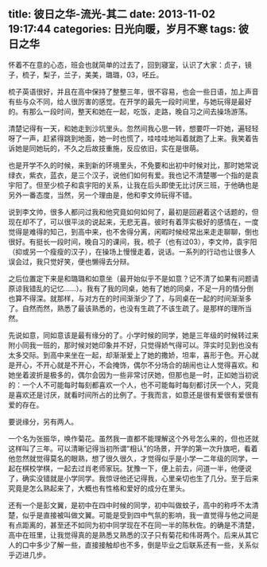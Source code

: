 title: 彼日之华-流光-其二
date: 2013-11-02 19:17:44 
categories: 日光向暖，岁月不寒
tags: 彼日之华
---

怀着不在意的心态，班会也就简单的过去了，回到寝室，认识了大家：贞子，镜子，梳子，梨子，兰子，美美，璐璐，03，呸丘。

梳子英语很好，并且在高中保持了整整三年，很不容易，也会一些日语，加上声音有些与众不同，给人很厉害的感觉。在开学的最先一段时间里，与她玩得是最好的。有那么一段时间，整天和她在一起，吃饭，走路，晚自习之间去操场游荡。

<!-- more -->

清楚记得有一天，和她走到沙坑里头。忽然间我心思一转，想要吓一吓她，遍轻轻呀了一声，赶紧得跳到地面，她一时也慌了，哇哇哇地叫着就跑了上来。我笑着告诉她是同她玩的，不久之后故技重施，反应依旧，实在是很萌。

也是开学不久的时候，来到新的环境里头，不免要和出初中时候对比，那时她常说绿衣，紫衣，蓝衣，是三个汉子，说他们如何有爱。我也记不清楚哪一个指的是袁宇阳了。但至少梳子和袁宇阳的关系，让我在后头即使无比讨厌三班，于他确也是另外一番态度，当然，另一个理由是，他和李文帅玩得不错。

说到李文帅，很多人都问过我和他究竟如何如何了，最初是回避着这个话题的，但现在却不了，可以很平淡的说起来，无悲无喜。彼时有着萍实极好的感情在，一度觉得是难得的知己，到高中来，也不舍得分离，闲暇时候经常出来走走聊聊，倒也很好。有挺长一段时间，晚自习的课间，我，梳子（也有过03），李文帅，袁宇阳（抑或另一个瘦瘦的汉子），在操场上慢慢走着，说话。一系列的行动也让很多人误会过，我只觉好笑，便也懒得去分辩。

之后位置定下来是和璐璐和如意坐（最开始似乎不是如意？记不清了如果有问题请原谅我错乱的记忆……）。我有了我的同桌，她有了她的同桌，不足一月的情分倒也算不得深。就那样，与对方在的时间渐渐少了了，与同桌在一起的时间渐渐多了。自然而然，熟悉了最该熟悉的，也没有生疏了不该生疏了。是那样的理所当然。

先说如意，同如意该是最有缘分的了。小学时候的同学，她是三年级的时候转过来附小同我一班的，那时候对她印象并不好，只觉得娇气得可以。萍实时见到也没有太多交际。到高中来坐在一起，却渐渐爱上了她的撒娇，坦率，喜形于色。开心就是开心，不开心就是不开心，不会掩饰，偶尔不分场合的胡闹也让人觉得喜欢。和她坐着波折是极多的，偶尔会因为一些非常讨厌她，但那也是一时，正如她当初说的：一个人不可能每时每刻都喜欢一个人，也不可能每时每刻都讨厌一个人，究竟是喜欢还是讨厌，就看时间所占的比例了。于我而言，如意还是很有爱很有爱很有爱的存在。

要说缘分，另有两人。

一个名为张振华，唤作菊花。虽然我一直都不能理解这个外号怎么来的，但也还就这样叫了三年。可以清晰记得当初所谓“相认”的场景，开学的第一次升旗吧，看着他忽然就觉得莫名的眼熟，想了很久很久，才觉得似乎是小学一二年级的同学，一起在棋校学棋，一起去过肖老师家玩。犹豫一下，便上前去，问道一半，他便说了，确实没错就是小学同学。我惊讶他还记得我，心里亲切也生了几分。至于后来究竟是怎么熟起来了，大概也有性格和爱好的成分在里头。

还有一个是彭文翼，是初中在四中时候的同学，初中叫做蚊子，高中的称呼不太清楚，似乎是直接被叫做文翼。可能是受到四中气氛的影响，我一直觉得与他之间是有点距离的，甚至还不如同为初中同学现在不在同一半的陈秋佐。的确是不清楚，高中在班里，让我觉得真的是熟悉又熟悉的汉子只有菊花和伟哥两个。后来从其它人的口中多少了解一些，直接接触却也不多，倒是毕业之后联系还有一些，关系似乎迈进几步。 